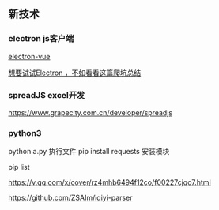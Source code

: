 ## 新技术
### electron js客户端

[electron-vue](https://simulatedgreg.gitbooks.io/electron-vue/content/cn/)

[想要试试Electron ，不如看看这篇爬坑总结](https://segmentfault.com/a/1190000022877115)

### spreadJS excel开发

 https://www.grapecity.com.cn/developer/spreadjs

### python3

 python a.py 执行文件
 pip install requests  安装模块

 pip list 

 https://v.qq.com/x/cover/rz4mhb6494f12co/f00227cjqo7.html

 https://github.com/ZSAIm/iqiyi-parser

 